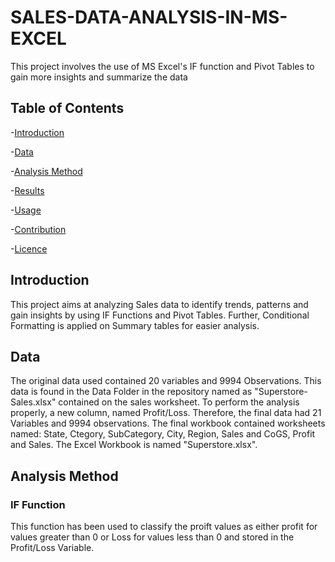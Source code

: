 # SALES-DATA-ANALYSIS-IN-MS-EXCEL
This project involves the use of MS Excel's IF function and Pivot Tables to gain more insights and summarize the data

## Table of Contents

-[Introduction](#Introduction)

-[Data](#Data)

-[Analysis Method](#Analysis-Method)

-[Results](#Results)

-[Usage](#Usage)

-[Contribution](#Contribution)

-[Licence](#Licence)

## Introduction

This project aims at analyzing Sales data to identify trends, patterns and gain insights by using IF Functions and Pivot Tables. Further, Conditional Formatting is applied on Summary tables for easier analysis.

## Data

The original data used contained 20 variables and 9994 Observations. This data is found in the Data Folder in the repository named as "Superstore-Sales.xlsx" contained on the sales worksheet.
To perform the analysis properly, a new column, named Profit/Loss. Therefore, the final data had 21 Variables and 9994 observations. The final workbook contained worksheets named: State, Ctegory, SubCategory, City, Region, Sales and CoGS, Profit and Sales. The Excel Workbook is named "Superstore.xlsx".

## Analysis Method

### IF Function

This function has been used to classify the proift values as either profit for values greater than 0 or Loss for values less than 0 and stored in the Profit/Loss Variable.



